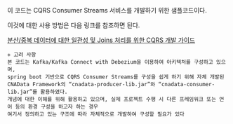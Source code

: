 이 코드는 CQRS Consumer Streams 서비스를 개발하기 위한 샘플코드이다. 

이것에 대한 사용 방법은 다음 링크를 참조하면 된다.

[분산/중복 데이터에 대한 일관성 및 Joins 처리를 위한 CQRS 개발 가이드](../docs/CQRS.README.md)

```
❈ 고려 사항
본 코드는 Kafka/Kafka Connect with Debezium을 이용하여 아키텍처를 구성하고 있으며, 
spring boot 기반으로 CQRS Consumer Streams를 구성을 쉽게 하기 위해 자체 개발된 
CNAData Framework의 “cnadata-producer-lib.jar”와 “cnadata-consumer-lib.jar”를 활용하였다. 
개념에 대한 이해를 위해 활용하고 있으며, 실제 프로젝트 수행 시 다른 프레임워크 또는 언어 등의 환경 구성을 하고자 하는 경우  
여기서 정의하고 있는 구조에 따라 자체적으로 개발하여 구성할 필요가 있다

```